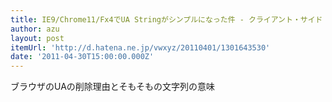 ```yaml
---
title: IE9/Chrome11/Fx4でUA Stringがシンプルになった件 - クライアント・サイド・スクリプティング with Web Standards
author: azu
layout: post
itemUrl: 'http://d.hatena.ne.jp/vwxyz/20110401/1301643530'
date: '2011-04-30T15:00:00.000Z'
---
```

ブラウザのUAの削除理由とそもそもの文字列の意味
